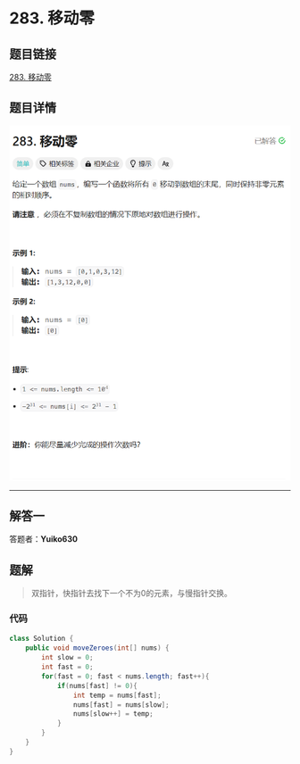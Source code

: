 # 283. 移动零
## 题目链接  
[283. 移动零](https://leetcode.cn/problems/move-zeroes/description/)
## 题目详情
![题目图片](Img/283.png)

***
## 解答一
答题者：**Yuiko630**

## 题解
>双指针，快指针去找下一个不为0的元素，与慢指针交换。

### 代码
``` Java
class Solution {
    public void moveZeroes(int[] nums) {
        int slow = 0;
        int fast = 0;
        for(fast = 0; fast < nums.length; fast++){
            if(nums[fast] != 0){
                int temp = nums[fast];
                nums[fast] = nums[slow];
                nums[slow++] = temp;
            }
        }
    }
}
```